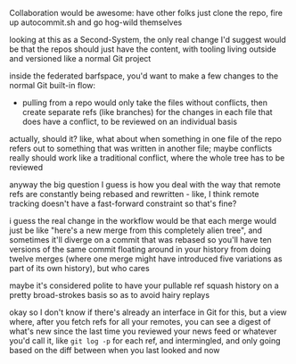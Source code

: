 Collaboration would be awesome: have other folks just clone the repo, fire up autocommit.sh and go hog-wild themselves

looking at this as a Second-System, the only real change I'd suggest would be that the repos should just have the content, with tooling living outside and versioned like a normal Git project

inside the federated barfspace, you'd want to make a few changes to the normal Git built-in flow:

- pulling from a repo would only take the files without conflicts, then create separate refs (like branches) for the changes in each file that does have a conflict, to be reviewed on an individual basis

actually, should it? like, what about when something in one file of the repo refers out to something that was written in another file; maybe conflicts really should work like a traditional conflict, where the whole tree has to be reviewed

anyway the big question I guess is how you deal with the way that remote refs are constantly being rebased and rewritten - like, I think remote tracking doesn't have a fast-forward constraint so that's fine?

i guess the real change in the workflow would be that each merge would just be like "here's a new merge from this completely alien tree", and sometimes it'll diverge on a commit that was rebased so you'll have ten versions of the same commit floating around in your history from doing twelve merges (where one merge might have introduced five variations as part of its own history), but who cares

maybe it's considered polite to have your pullable ref squash history on a pretty broad-strokes basis so as to avoid hairy replays

okay so I don't know if there's already an interface in Git for this, but a view where, after you fetch refs for all your remotes, you can see a digest of what's new since the last time you reviewed your news feed or whatever you'd call it, like `git log -p` for each ref, and intermingled, and only going based on the diff between when you last looked and now
